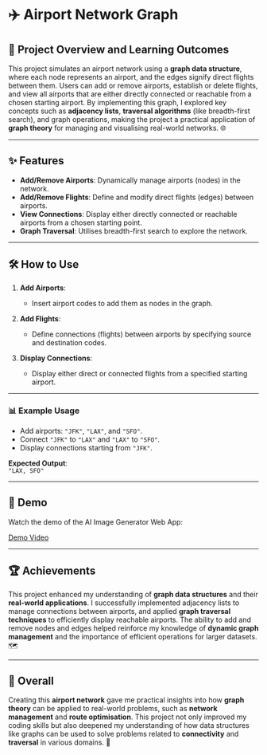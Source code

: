# ✈️ Airport Network Graph

## 🚀 Project Overview and Learning Outcomes

This project simulates an airport network using a **graph data structure**, where each node represents an airport, and the edges signify direct flights between them. Users can add or remove airports, establish or delete flights, and view all airports that are either directly connected or reachable from a chosen starting airport. By implementing this graph, I explored key concepts such as **adjacency lists**, **traversal algorithms** (like breadth-first search), and graph operations, making the project a practical application of **graph theory** for managing and visualising real-world networks. 🌐

---

## ✨ Features

- **Add/Remove Airports**: Dynamically manage airports (nodes) in the network.
- **Add/Remove Flights**: Define and modify direct flights (edges) between airports.
- **View Connections**: Display either directly connected or reachable airports from a chosen starting point.
- **Graph Traversal**: Utilises breadth-first search to explore the network.

---

## 🛠️ How to Use

1. **Add Airports**:  
   - Insert airport codes to add them as nodes in the graph.
   
2. **Add Flights**:  
   - Define connections (flights) between airports by specifying source and destination codes.

3. **Display Connections**:  
   - Display either direct or connected flights from a specified starting airport.

---

### 📊 Example Usage

- Add airports: `"JFK"`, `"LAX"`, and `"SFO"`.
- Connect `"JFK"` to `"LAX"` and `"LAX"` to `"SFO"`.
- Display connections starting from `"JFK"`.

**Expected Output**:  
`"LAX, SFO"`

---

## 🎥 Demo

Watch the demo of the AI Image Generator Web App:

[Demo Video](https://youtu.be/1wkMMBl2UVs?si=4xfmsU5TUqg90LUv)

---

## 🏆 Achievements

This project enhanced my understanding of **graph data structures** and their **real-world applications**. I successfully implemented adjacency lists to manage connections between airports, and applied **graph traversal techniques** to efficiently display reachable airports. The ability to add and remove nodes and edges helped reinforce my knowledge of **dynamic graph management** and the importance of efficient operations for larger datasets. 🗺️

---

## 🌟 Overall

Creating this **airport network** gave me practical insights into how **graph theory** can be applied to real-world problems, such as **network management** and **route optimisation**. This project not only improved my coding skills but also deepened my understanding of how data structures like graphs can be used to solve problems related to **connectivity** and **traversal** in various domains. 🚀
